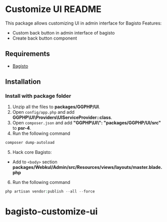 # Customize UI README
This package allows customizing UI in admin interface for Bagisto
Features:
- Custom back button in admin interface of bagisto
- Create back button component
## Requirements
- [Bagisto](https://github.com/bagisto/bagisto)

## Installation

### Install with package folder
1. Unzip all the files to **packages/GGPHP/UI**.
2. Open `config/app.php` and add **GGPHP\UI\Providers\UIServiceProvider::class**.
3. Open `composer.json` and add **"GGPHP\\UI\\": "packages/GGPHP/UI/src"** to **psr-4**.
4. Run the following command
```php
composer dump-autoload
```
5. Hack core Bagisto:
- Add **<script type="text/javascript" src="{{ asset('vendor/ggphp/ui/assets/js/ui.js') }}"></script>**
to `<body>` section **packages/Webkul/Admin/src/Resources/views/layouts/master.blade.php**
6. Run the following command
```php
php artisan vendor:publish --all --force
```
# bagisto-customize-ui
